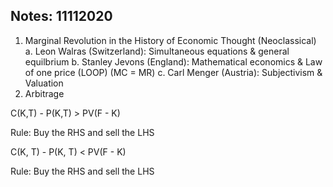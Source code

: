 ## Notes: 11112020

1. Marginal Revolution in the History of Economic Thought (Neoclassical)
    a. Leon Walras (Switzerland): Simultaneous equations & general equilbrium
    b. Stanley Jevons (England): Mathematical economics & Law of one price (LOOP) (MC = MR)
    c. Carl Menger (Austria): Subjectivism & Valuation
2. Arbitrage

C(K,T) - P(K,T) > PV(F - K)

Rule: Buy the RHS and sell the LHS

C(K, T) - P(K, T) < PV(F - K)

Rule: Buy the RHS and sell the LHS
    

